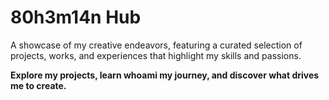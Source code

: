 # **80h3m14n Hub**

A showcase of my creative endeavors, featuring a curated selection of projects, works, and experiences that highlight my skills and passions.

**Explore my projects, learn whoami my journey, and discover what drives me to create.**
